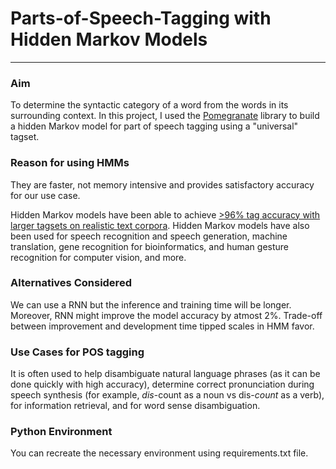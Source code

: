 # Parts-of-Speech-Tagging with Hidden Markov Models 
---
### Aim

To determine the syntactic category of a word from the words in its surrounding context. In this project, I used the [Pomegranate](http://pomegranate.readthedocs.io/) library to build a hidden Markov model for part of speech tagging using a "universal" tagset. 

### Reason for using HMMs
They are faster, not memory intensive and provides satisfactory accuracy for our use case.

Hidden Markov models have been able to achieve [>96% tag accuracy with larger tagsets on realistic text corpora](http://www.coli.uni-saarland.de/~thorsten/publications/Brants-ANLP00.pdf). Hidden Markov models have also been used for speech recognition and speech generation, machine translation, gene recognition for bioinformatics, and human gesture recognition for computer vision, and more.  

### Alternatives Considered
We can use a RNN but the inference and training time will be longer. Moreover, RNN might improve the model accuracy by atmost 2%. Trade-off between improvement and development time tipped scales in HMM favor.

### Use Cases for POS tagging
It is often used to help disambiguate natural language phrases (as it can be done quickly with high accuracy), determine correct pronunciation during speech synthesis (for example, _dis_-count as a noun vs dis-_count_ as a verb), for information retrieval, and for word sense disambiguation.

### Python Environment
You can recreate the necessary environment using requirements.txt file.
